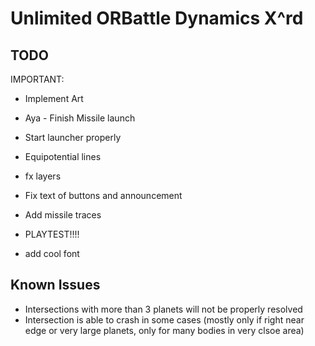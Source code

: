 # Unlimited ORBattle Dynamics X^rd
## TODO
IMPORTANT:
- Implement Art
- Aya - Finish Missile launch
- Start launcher properly
- Equipotential lines
- fx layers
- Fix text of buttons and announcement
- Add missile traces
- PLAYTEST!!!!

- add cool font

## Known Issues
- Intersections with more than 3 planets will not be properly resolved
- Intersection is able to crash in some cases (mostly only if right near edge or very large planets, only for many bodies in very clsoe area)
